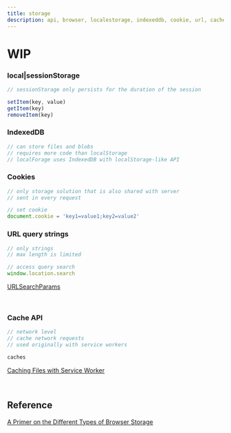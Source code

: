```yaml
---
title: storage
description: api, browser, localestorage, indexeddb, cookie, url, cache
---
```


# WIP

### local|sessionStorage

```javascript
// sessionStorage only persists for the duration of the session

setItem(key, value)
getItem(key)
removeItem(key)
```

### IndexedDB

```javascript
// can store files and blobs
// requires more code than localStorage
// localForage uses IndexedDB with localStorage-like API
```

### Cookies

```javascript
// only storage solution that is also shared with server
// sent in every request

// set cookie
document.cookie = 'key1=value1;key2=value2'
```

### URL query strings

```javascript
// only strings
// max length is limited

// access query search
window.location.search
```

[URLSearchParams](https://developer.mozilla.org/en-US/docs/Web/API/URLSearchParams)<br />

<br />

### Cache API


```javascript
// network level
// cache network requests
// used originally with service workers

caches
```

[Caching Files with Service Worker](https://developers.google.com/web/ilt/pwa/caching-files-with-service-worker)

<br />

## Reference

[A Primer on the Different Types of Browser Storage](https://css-tricks.com/a-primer-on-the-different-types-of-browser-storage/)<br />

